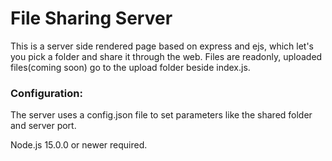 # File Sharing Server

This is a server side rendered page based on express and ejs, which let's you pick a folder and share it through the web.
Files are readonly, uploaded files(coming soon) go to the upload folder beside index.js.

### Configuration:

The server uses a config.json file to set parameters like the shared folder and server port.

Node.js 15.0.0 or newer required.